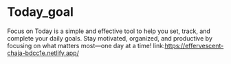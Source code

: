 # Today_goal
Focus on Today is a simple and effective tool to help you set, track, and complete your daily goals. Stay motivated, organized, and productive by focusing on what matters most—one day at a time!
link:https://effervescent-chaja-bdcc1e.netlify.app/

